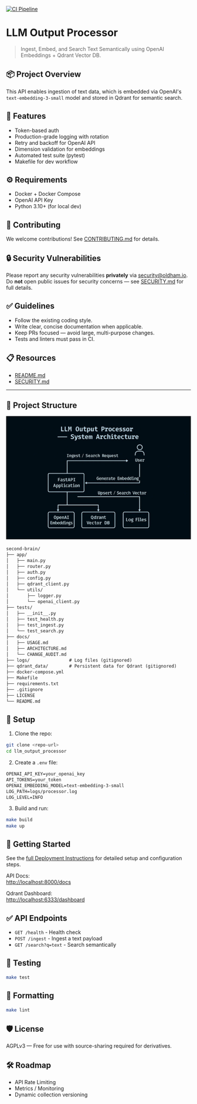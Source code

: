 [![CI Pipeline](https://github.com/raold/second-brain/actions/workflows/ci.yaml/badge.svg)](https://github.com/raold/second-brain/actions/workflows/ci.yaml)

# LLM Output Processor

> Ingest, Embed, and Search Text Semantically using OpenAI Embeddings + Qdrant Vector DB.



## 📦 Project Overview
This API enables ingestion of text data, which is embedded via OpenAI's `text-embedding-3-small` model and stored in Qdrant for semantic search.



## 🚀 Features
- Token-based auth
- Production-grade logging with rotation
- Retry and backoff for OpenAI API
- Dimension validation for embeddings
- Automated test suite (pytest)
- Makefile for dev workflow


## ⚙️ Requirements
- Docker + Docker Compose
- OpenAI API Key
- Python 3.10+ (for local dev)

## 🤝 Contributing

We welcome contributions! See [CONTRIBUTING.md](./CONTRIBUTING.md) for details.


## 🔒 Security Vulnerabilities

Please report any security vulnerabilities **privately** via [security@oldham.io](mailto:security@oldham.io).  
Do **not** open public issues for security concerns — see [SECURITY.md](./SECURITY.md) for full details.

## ✅ Guidelines

- Follow the existing coding style.
- Write clear, concise documentation when applicable.
- Keep PRs focused — avoid large, multi-purpose changes.
- Tests and linters must pass in CI.

## 📋 Resources

- [README.md](./README.md)
- [SECURITY.md](./SECURITY.md)

---

## 📁 Project Structure
![System Architecture - Dark Theme](docs/system_architecture.png)

```
second-brain/
├── app/
│   ├── main.py
│   ├── router.py
│   ├── auth.py
│   ├── config.py
│   ├── qdrant_client.py
│   └── utils/
│       ├── logger.py
│       └── openai_client.py
├── tests/
│   ├── __init__.py
│   ├── test_health.py
│   ├── test_ingest.py
│   └── test_search.py
├── docs/
│   ├── USAGE.md
│   ├── ARCHITECTURE.md
│   └── CHANGE_AUDIT.md
├── logs/               # Log files (gitignored)
├── qdrant_data/        # Persistent data for Qdrant (gitignored)
├── docker-compose.yml
├── Makefile
├── requirements.txt
├── .gitignore
├── LICENSE
└── README.md
```


## 🔧 Setup

1. Clone the repo:
```bash
git clone <repo-url>
cd llm_output_processor
```

2. Create a `.env` file:
```
OPENAI_API_KEY=your_openai_key
API_TOKENS=your_token
OPENAI_EMBEDDING_MODEL=text-embedding-3-small
LOG_PATH=logs/processor.log
LOG_LEVEL=INFO
```

3. Build and run:
```bash
make build
make up
```

## 🏁 Getting Started

See the [full Deployment Instructions](./docs/DEPLOYMENT.md) for detailed setup and configuration steps.


API Docs:  
[http://localhost:8000/docs](http://localhost:8000/docs)

Qdrant Dashboard:  
[http://localhost:6333/dashboard](http://localhost:6333/dashboard)


## ✅ API Endpoints

- `GET /health` - Health check
- `POST /ingest` - Ingest a text payload
- `GET /search?q=text` - Search semantically



## 🧪 Testing
```bash
make test
```

## 🧹 Formatting
```bash
make lint
```

## 🛡️ License
AGPLv3 — Free for use with source-sharing required for derivatives.



## 🛠️ Roadmap
- API Rate Limiting
- Metrics / Monitoring
- Dynamic collection versioning
